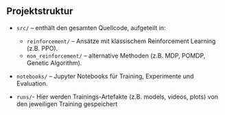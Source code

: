 ## Projektstruktur

- `src/` – enthält den gesamten Quellcode, aufgeteilt in:
  - `reinforcement/` – Ansätze mit klassischem Reinforcement Learning (z.B. PPO).
  - `non_reinforcement/` – alternative Methoden (z.B. MDP, POMDP, Genetic Algorithm).

- `notebooks/` – Jupyter Notebooks für Training, Experimente und Evaluation.
- `runs/`- Hier werden Trainings-Artefakte (z.B. models, videos, plots) von den jeweiligen Training gespeichert